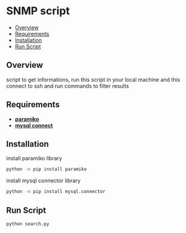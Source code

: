 # SNMP script

- [Overview](#overview)
- [Requirements](#requirements)
- [Installation](#installation)
- [Run Script](#run-script)

## Overview
script to get informations, run this script in your local machine and this connect to ssh and run commands to filter results

## Requirements
- **[paramiko](https://www.paramiko.org/)**
- **[mysql connect](https://dev.mysql.com/doc/connector-python/en/)**

## Installation
install paramiko library
```bash
python -m pip install paramiko
```

install mysql connector library
```bash
python -m pip install mysql.connector
```

## Run Script
```bash
python search.py
```